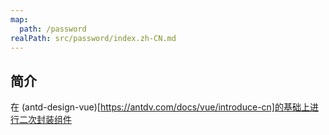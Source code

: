 ```yaml
---
map:
  path: /password
realPath: src/password/index.zh-CN.md
---
```


## 简介

在 (antd-design-vue)[https://antdv.com/docs/vue/introduce-cn]的基础上进行二次封装组件
